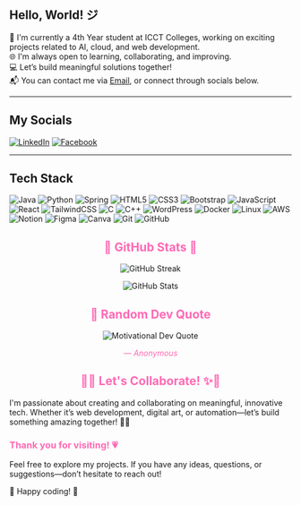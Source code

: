 ##  Hello, World! ジ

🌷 I'm currently a 4th  Year student at ICCT Colleges, working on exciting projects related to AI, cloud, and web development.  
🌐 I'm always open to learning, collaborating, and improving.  
💻 Let’s build meaningful solutions together!  
📬 You can contact me via [Email](mailto:michellesonio26@gmail.com), or connect through socials below.

---

## My Socials

[![LinkedIn](https://img.shields.io/badge/LinkedIn-blue?logo=linkedin)](https://www.linkedin.com/in/michellesonio/) [![Facebook](https://img.shields.io/badge/Facebook-1877F2?logo=facebook&logoColor=white)](https://www.facebook.com/michelle.sonio.16/)  


---
## Tech Stack

![Java](https://img.shields.io/badge/Java-orange?logo=java)
![Python](https://img.shields.io/badge/Python-FFD43B?logo=python)
![Spring](https://img.shields.io/badge/Spring-6DB33F?logo=spring)
![HTML5](https://img.shields.io/badge/HTML5-e34c26?logo=html5&logoColor=white)
![CSS3](https://img.shields.io/badge/CSS3-1572B6?logo=css3)
![Bootstrap](https://img.shields.io/badge/Bootstrap-7952B3?logo=bootstrap&logoColor=white)
![JavaScript](https://img.shields.io/badge/JavaScript-F7DF1E?logo=javascript&logoColor=black)
![React](https://img.shields.io/badge/React-61DAFB?logo=react)
![TailwindCSS](https://img.shields.io/badge/TailwindCSS-38B2AC?logo=tailwind-css)
![C](https://img.shields.io/badge/C-00599C?logo=c&logoColor=white)
![C++](https://img.shields.io/badge/C++-00599C?logo=c%2B%2B&logoColor=white)
![WordPress](https://img.shields.io/badge/WordPress-21759B?logo=wordpress&logoColor=white)
![Docker](https://img.shields.io/badge/Docker-2496ED?logo=docker&logoColor=white)
![Linux](https://img.shields.io/badge/Linux-FCC624?logo=linux&logoColor=black)
![AWS](https://img.shields.io/badge/AWS-232F3E?logo=amazon-aws&logoColor=white)
![Notion](https://img.shields.io/badge/Notion-000000?logo=notion&logoColor=white)
![Figma](https://img.shields.io/badge/Figma-F24E1E?logo=figma)
![Canva](https://img.shields.io/badge/Canva-00C4CC?logo=canva)
![Git](https://img.shields.io/badge/Git-F05032?logo=git)
![GitHub](https://img.shields.io/badge/GitHub-181717?logo=github)

<h2 align="center" style="color:#ff69b4;">💖 GitHub Stats 💖</h2>

<p align="center">
  <img src="https://github-readme-streak-stats.herokuapp.com?user=yourusername&theme=tokyonight&hide_border=true&date_format=M%20j%5B%2C%20Y%5D" alt="GitHub Streak" />
</p>

<p align="center">
  <img src="https://github-readme-stats.vercel.app/api?username=yourusername&show_icons=true&theme=tokyonight&hide_border=true" alt="GitHub Stats" />
</p>

<h2 align="center" style="color:#ff69b4;">💬 Random Dev Quote</h2>

<p align="center">
  <img src="https://readme-typing-svg.demolab.com?font=Fira+Code&pause=1000&color=FF69B4&center=true&vCenter=true&width=435&lines=Every+great+programmer+was+once+a+beginner...;Embrace+the+errors,+they're+part+of+the+journey!+💻" alt="Motivational Dev Quote" />
</p>

<p align="center" style="color:#ff69b4;"><i>— Anonymous</i></p>

<h2 align="center" style="color:#ff69b4;">🌸✨ Let's Collaborate! ✨🌸</h2>

I'm passionate about creating and collaborating on meaningful, innovative tech. Whether it’s web development, digital art, or automation—let’s build something amazing together! 🎨💡

### <span style="color:#ff69b4;">Thank you for visiting! 💗</span>

Feel free to explore my projects. If you have any ideas, questions, or suggestions—don’t hesitate to reach out!

🌷 Happy coding! 🚀
